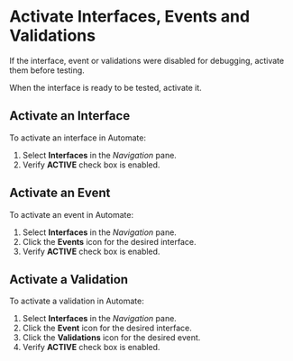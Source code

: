 # Activate Interfaces, Events and Validations

If the interface, event or validations were disabled for debugging,
activate them before testing.

When the interface is ready to be tested, activate it.

## Activate an Interface

To activate an interface in Automate:

1.  Select **Interfaces** in the *Navigation* pane.
2.  Verify **ACTIVE** check box is enabled.

## Activate an Event

To activate an event in Automate:

1.  Select **Interfaces** in the *Navigation* pane.
2.  Click the **Events** icon for the desired interface.
3.  Verify **ACTIVE** check box is enabled.

## Activate a Validation

To activate a validation in Automate:

1.  Select **Interfaces** in the *Navigation* pane.
2.  Click the **Event** icon for the desired interface.
3.  Click the **Validations** icon for the desired event.
4.  Verify **ACTIVE** check box is enabled.
